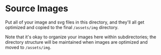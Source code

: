 # Source Images

Put all of your image and svg files in this directory, and they'll all get optimized and copied to the final `/assets/img` directory.

Note that it's okay to organize your images here within subdirectories; the directory structure will be maintained when images are optimized and moved to `/assets/img`.
